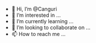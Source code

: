 - 👋 Hi, I’m @Canguri
- 👀 I’m interested in ...
- 🌱 I’m currently learning ...
- 💞️ I’m looking to collaborate on ...
- 📫 How to reach me ...

<!---
Canguri/Canguri is a ✨ special ✨ repository because its `README.md` (this file) appears on your GitHub profile.
You can click the Preview link to take a look at your changes.
--->
